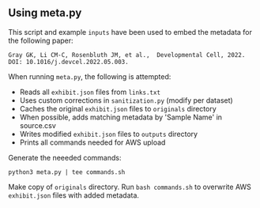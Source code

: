 ## Using meta.py

This script and example `inputs` have been used to embed the metadata for the following paper:

```
Gray GK, Li CM-C, Rosenbluth JM, et al.,  Developmental Cell, 2022. DOI: 10.1016/j.devcel.2022.05.003.
```

When running `meta.py`, the following is attempted:

- Reads all `exhibit.json` files from `links.txt`
- Uses custom corrections in `sanitization.py` (modify per dataset)
- Caches the original `exhibit.json` files to `originals` directory
- When possible, adds matching metadata by 'Sample Name' in source.csv
- Writes modified `exhibit.json` files to `outputs` directory
- Prints all commands needed for AWS upload

Generate the neeeded commands:

```
python3 meta.py | tee commands.sh
```

Make copy of `originals` directory. Run `bash commands.sh` to overwrite AWS `exhibit.json` files with added metadata. 

